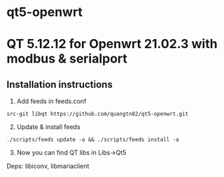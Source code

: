 # qt5-openwrt
QT 5.12.12 for Openwrt 21.02.3 with modbus & serialport
=========================

Installation instructions
-------------------------

1. Add feeds in feeds.conf


```
src-git libqt https://github.com/quangtn82/qt5-openwrt.git
```

2. Update & install feeds

```
./scripts/feeds update -a && ./scripts/feeds install -a
```

3. Now you can find QT libs in Libs->Qt5

Deps: libiconv, libmariaclient
